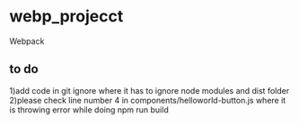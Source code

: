 # webp_projecct
Webpack

to do
-----
1)add code in git ignore where it has to ignore node modules and dist folder
2)please check line number 4 in components/helloworld-button.js where it is throwing error while doing npm run build
